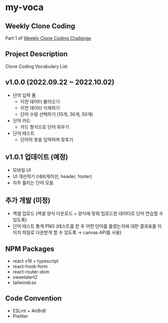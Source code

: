 # my-voca

## Weekly Clone Coding

Part 1 of [Weekly Clone Coding Challenge](https://github.com/namiein/weekly-clone-coding)

## Project Description

Clone Coding Vocabulary List

## v1.0.0 (2022.09.22 ~ 2022.10.02)

-   단어 입력 폼
    -   이전 데이터 불러오기
    -   이전 데이터 삭제하기
    -   단어 수량 선택하기 (10개, 30개, 50개)
-   단어 카드
    -   카드 형식으로 단어 외우기
-   단어 테스트
    -   단어의 뜻을 입력하며 맞추기

## v1.0.1 업데이트 (예정)

-   모바일 UI
-   UI 개선하기 (네비게이션, header, footer)
-   자주 틀리는 단어 모음

## 추가 개발 (미정)

-   엑셀 업로드 (엑셀 양식 다운로드 + 양식에 맞춰 업로드한 데이터로 단어 연습할 수 있도록)
-   단어 테스트 통계 PNG (테스트를 한 후 어떤 단어를 틀렸는지에 대한 결과표를 이미지 파일로 다운받게 할 수 있도록 → canvas API를 사용)

## NPM Packages

-   react v18 + typescript
-   react-hook-form
-   react-router-dom
-   sweetalert2
-   tailwindcss

## Code Convention

-   ESLint + AirBnB
-   Prettier
